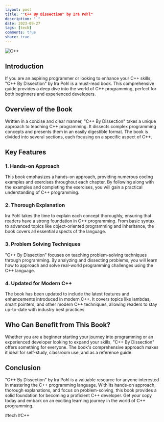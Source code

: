 ```yaml
---
layout: post
title: ""C++ By Dissection" by Ira Pohl"
description: " "
date: 2023-09-27
tags: [tech]
comments: true
share: true
---
```


![C++](https://www.example.com/images/cpp_banner.png) 

## Introduction

If you are an aspiring programmer or looking to enhance your C++ skills, "C++ By Dissection" by Ira Pohl is a must-read book. This comprehensive guide provides a deep dive into the world of C++ programming, perfect for both beginners and experienced developers.

## Overview of the Book

Written in a concise and clear manner, "C++ By Dissection" takes a unique approach to teaching C++ programming. It dissects complex programming concepts and presents them in an easily digestible format. The book is divided into several sections, each focusing on a specific aspect of C++.

## Key Features

### 1. Hands-on Approach

This book emphasizes a hands-on approach, providing numerous coding examples and exercises throughout each chapter. By following along with the examples and completing the exercises, you will gain a practical understanding of C++ programming.

### 2. Thorough Explanation

Ira Pohl takes the time to explain each concept thoroughly, ensuring that readers have a strong foundation in C++ programming. From basic syntax to advanced topics like object-oriented programming and inheritance, the book covers all essential aspects of the language.

### 3. Problem Solving Techniques

"C++ By Dissection" focuses on teaching problem-solving techniques through programming. By analyzing and dissecting problems, you will learn how to approach and solve real-world programming challenges using the C++ language.

### 4. Updated for Modern C++

The book has been updated to include the latest features and enhancements introduced in modern C++. It covers topics like lambdas, smart pointers, and other modern C++ techniques, allowing readers to stay up-to-date with industry best practices.

## Who Can Benefit from This Book?

Whether you are a beginner starting your journey into programming or an experienced developer looking to expand your skills, "C++ By Dissection" offers something for everyone. The book's comprehensive approach makes it ideal for self-study, classroom use, and as a reference guide.

## Conclusion

"C++ By Dissection" by Ira Pohl is a valuable resource for anyone interested in mastering the C++ programming language. With its hands-on approach, thorough explanations, and focus on problem-solving, this book provides a solid foundation for becoming a proficient C++ developer. Get your copy today and embark on an exciting learning journey in the world of C++ programming.

#tech #C++
